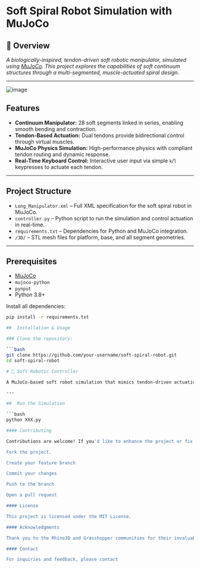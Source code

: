 # Soft Spiral Robot Simulation with MuJoCo

## 🧭 Overview

*A biologically-inspired, tendon-driven soft robotic manipulator, simulated using [MuJoCo](https://mujoco.org/). This project explores the capabilities of soft continuum structures through a multi-segmented, muscle-actuated spiral design.*

---

![image](https://github.com/user-attachments/assets/fbe706a3-ba9c-4e27-a5c9-9d519cba4a26)




## Features

- **Continuum Manipulator:** 28 soft segments linked in series, enabling smooth bending and contraction.
- **Tendon-Based Actuation:** Dual tendons provide bidirectional control through virtual muscles.
- **MuJoCo Physics Simulation:** High-performance physics with compliant tendon routing and dynamic response.
- **Real-Time Keyboard Control:** Interactive user input via simple `k`/`l` keypresses to actuate each tendon.

---

## Project Structure

- `Long_Manipulator.xml` – Full XML specification for the soft spiral robot in MuJoCo.
- `controller.py` – Python script to run the simulation and control actuation in real-time.
- `requirements.txt` – Dependencies for Python and MuJoCo integration.
- `/3D/` – STL mesh files for platform, base, and all segment geometries.

---

## Prerequisites

- [MuJoCo](https://mujoco.org/)
- `mujoco-python`
- `pynput`
- Python 3.8+

Install all dependencies:

```bash
pip install -r requirements.txt

##  Installation & Usage

### Clone the repository:

```bash
git clone https://github.com/your-username/soft-spiral-robot.git
cd soft-spiral-robot

# 🐍 Soft Robotic Controller

A MuJoCo-based soft robot simulation that mimics tendon-driven actuation through keyboard-controlled joints. This project explores elasticity, geometry scaling, and tendon-based control using realistic 3D models.

---

##  Run the Simulation

```bash
python XXX.py

#### Contributing

Contributions are welcome! If you'd like to enhance the project or fix issues, please follow these steps:

Fork the project.

Create your feature branch

Commit your changes

Push to the branch

Open a pull request

#### License

This project is licensed under the MIT License.

#### Acknowledgments

Thank you to the Rhino3D and Grasshopper communities for their invaluable resources and support.

#### Contact

For inquiries and feedback, please contact

